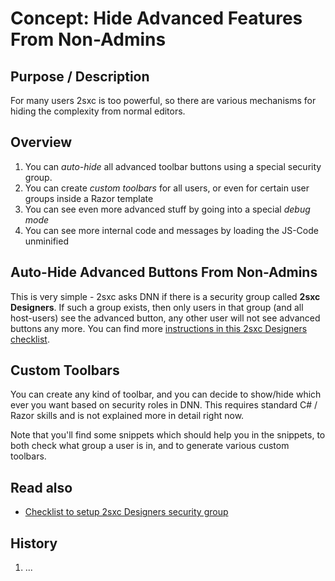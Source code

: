 
# Concept: Hide Advanced Features From Non-Admins 

## Purpose / Description
For many users 2sxc is too powerful, so there are various mechanisms for hiding the complexity from normal editors. 

## Overview

1. You can _auto-hide_ all advanced toolbar buttons using a special security group.
2. You can create _custom toolbars_ for all users, or even for certain user groups inside a Razor template
3. You can see even more advanced stuff by going into a special _debug mode_
4. You can see more internal code and messages by loading the JS-Code unminified

## Auto-Hide Advanced Buttons From Non-Admins
This is very simple - 2sxc asks DNN if there is a security group called **2sxc Designers**. If such a group exists, then only users in that group (and all host-users) see the advanced button, any other user will not see advanced buttons any more. You can find more [instructions in this 2sxc Designers checklist][checklist-sxc-designers].

## Custom Toolbars
You can create any kind of toolbar, and you can decide to show/hide which ever you want based on security roles in DNN. This requires standard C# / Razor skills and is not explained more in detail right now. 

Note that you'll find some snippets which should help you in the snippets, to both check what group a user is in, and to generate various custom toolbars. 




## Read also

* [Checklist to setup 2sxc Designers security group][checklist-sxc-designers]



## History

1. ...

[checklist-sxc-designers]:http://swisschecklist.com/en/fwttmwjx/2sxc-Hide-advanced-features-from-Content-Editors-with-Designer-Security-Role